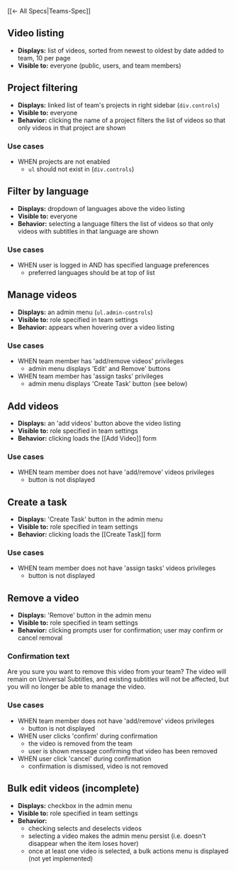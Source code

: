 [[← All Specs|Teams-Spec]]

## Video listing

* **Displays:** list of videos, sorted from newest to oldest by date added to team, 10 per page
* **Visible to:** everyone (public, users, and team members)


## Project filtering

* **Displays:** linked list of team's projects in right sidebar (`div.controls`)
* **Visible to:** everyone
* **Behavior:** clicking the name of a project filters the list of videos so that only videos in that project are shown

### Use cases

* WHEN projects are not enabled
    * `ul` should not exist in (`div.controls`)


## Filter by language

* **Displays:** dropdown of languages above the video listing
* **Visible to:** everyone
* **Behavior:** selecting a language filters the list of videos so that only videos with subtitles in that language are shown

### Use cases

* WHEN user is logged in AND has specified language preferences
    * preferred languages should be at top of list


## Manage videos

* **Displays:** an admin menu (`ul.admin-controls`)
* **Visible to:** role specified in team settings
* **Behavior:** appears when hovering over a video listing

### Use cases

* WHEN team member has 'add/remove videos' privileges
    * admin menu displays 'Edit' and Remove' buttons
* WHEN team member has 'assign tasks' privileges
    * admin menu displays 'Create Task' button (see below)


## Add videos

* **Displays:** an 'add videos' button above the video listing
* **Visible to:** role specified in team settings
* **Behavior:** clicking loads the [[Add Video]] form

### Use cases

* WHEN team member does not have 'add/remove' videos privileges
    * button is not displayed


## Create a task

* **Displays:** 'Create Task' button in the admin menu
* **Visible to:** role specified in team settings
* **Behavior:** clicking loads the [[Create Task]] form

### Use cases

* WHEN team member does not have 'assign tasks' videos privileges
    * button is not displayed


## Remove a video

* **Displays:** 'Remove' button in the admin menu
* **Visible to:** role specified in team settings
* **Behavior:** clicking prompts user for confirmation; user may confirm or cancel removal

###  Confirmation text

Are you sure you want to remove this video from your team? The video will remain on Universal Subtitles, and existing subtitles will not be affected, but you will no longer be able to manage the video.

### Use cases

* WHEN team member does not have 'add/remove' videos privileges
    * button is not displayed
* WHEN user clicks 'confirm' during confirmation
    * the video is removed from the team
    * user is shown message confirming that video has been removed
* WHEN user click 'cancel' during confirmation
    * confirmation is dismissed, video is not removed


## Bulk edit videos (incomplete)

* **Displays:** checkbox in the admin menu
* **Visible to:** role specified in team settings
* **Behavior:** 
    * checking selects and deselects videos
    * selecting a video makes the admin menu persist (i.e. doesn't disappear when the item loses hover)
    * once at least one video is selected, a bulk actions menu is displayed (not yet implemented)